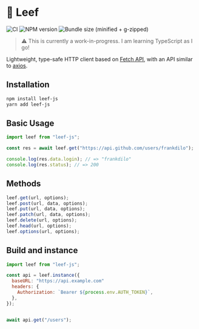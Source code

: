 # 🍃 Leef

![CI](https://github.com/frankdilo/leef-js/workflows/CI/badge.svg)
![NPM version](https://badgen.net/npm/v/leef-js)
![Bundle size (minified + g-zipped)](https://badgen.net/bundlephobia/minzip/leef-js)

> ⚠️ This is currently a work-in-progress. I am learning TypeScript as I go!

Lightweight, type-safe HTTP client based on [Fetch API](https://developer.mozilla.org/en-US/docs/Web/API/Fetch_API), with an API similar to [axios](https://github.com/axios/axios).

## Installation

```sh
npm install leef-js
yarn add leef-js
```

## Basic Usage

```js
import leef from "leef-js";

const res = await leef.get("https://api.github.com/users/frankdilo");

console.log(res.data.login); // => "frankdilo"
console.log(res.status); // => 200
```

## Methods

```js
leef.get(url, options);
leef.post(url, data, options);
leef.put(url, data, options);
leef.patch(url, data, options);
leef.delete(url, options);
leef.head(url, options);
leef.options(url, options);
```

## Build and instance

```js
import leef from "leef-js";

const api = leef.instance({
  baseURL: "https://api.example.com"
  headers: {
    Authorization: `Bearer ${process.env.AUTH_TOKEN}`,
  },
});


await api.get("/users");
```
